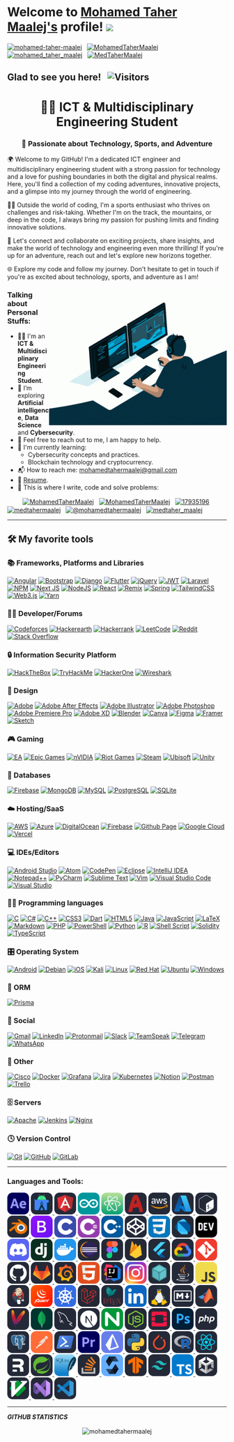 <!---
MohamedTaherMaalej1/MohamedTaherMaalej1 is a ✨ special ✨ repository because its `README.md` (this file) appears on your GitHub profile.
You can click the Preview link to take a look at your changes.
--->
# Welcome to [Mohamed Taher Maalej's](https://mohamedtahermaalej.me/) profile! <a href="https://www.mohamedtahermaalej.me/"><img src="https://media.giphy.com/media/hvRJCLFzcasrR4ia7z/giphy.gif" width="25px"></a>

<a href="https://www.linkedin.com/in/mohamed-taher-maalej/" target="_blank"><img align="center" src="https://raw.githubusercontent.com/rahuldkjain/github-profile-readme-generator/master/src/images/icons/Social/linked-in-alt.svg" alt="mohamed-taher-maalej" height="30" width="40" /></a>
&nbsp;
<a href="https://twitter.com/medtaher_maalej" target="_blank"><img align="center" src="https://user-images.githubusercontent.com/8138585/255580473-e9e13421-89cf-445b-b2e2-e50e0864789f.svg" alt="MohamedTaherMaalej" height="30" width="40" /></a>
&nbsp;
<a href="https://www.instagram.com/mohamed_taher_maalej/" target="_blank"><img align="center" src="https://raw.githubusercontent.com/rahuldkjain/github-profile-readme-generator/master/src/images/icons/Social/instagram.svg" alt="mohamed_taher_maalej" height="30" width="40" /></a>
&nbsp;
<a href="https://www.facebook.com/MedTaherMaalej/" target="_blank"><img align="center" src="https://raw.githubusercontent.com/rahuldkjain/github-profile-readme-generator/master/src/images/icons/Social/facebook.svg" alt="MedTaherMaalej" height="30" width="40" /></a>
&nbsp;


## Glad to see you here! &nbsp; ![Visitors](https://api.visitorbadge.io/api/visitors?path=https%3A%2F%2Fgithub.com%2FMohamedTaherMaalej&countColor=%23263759&style=plastic&labelStyle=upper)


<h1 align="center">👨‍💻 ICT & Multidisciplinary Engineering Student</h1>

<h3 align="center">🚀 Passionate about Technology, Sports, and Adventure</h3>

<!---
<p align="left"> <img src="https://komarev.com/ghpvc/?username=mohamedtahermaalej&label=Profile%20views&color=0e75b6&style=flat" alt="mohamedtahermaalej" /> </p>
--->
<!---
<p align="left"> <a href="https://github.com/ryo-ma/github-profile-trophy"><img src="https://github-profile-trophy.vercel.app/?username=mohamedtahermaalej" alt="mohamedtahermaalej" /></a> </p>
--->
<!---
<p align="left"> <a href="https://twitter.com/medtaher_maalej" target="blank"><img src="https://img.shields.io/twitter/follow/medtaher_maalej?logo=twitter&style=for-the-badge" alt="medtaher_maalej" /></a> </p>
--->
<!---
👨‍💻 ICT & Multidisciplinary Engineering Student
--->
<!---
🚀 Passionate about Technology, Sports, and Adventure
--->

🌍 Welcome to my GitHub! I'm a dedicated ICT engineer and multidisciplinary engineering student with a strong passion for technology and a love for pushing boundaries in both the digital and physical realms. Here, you'll find a collection of my coding adventures, innovative projects, and a glimpse into my journey through the world of engineering.

🏃‍♂️ Outside the world of coding, I'm a sports enthusiast who thrives on challenges and risk-taking. Whether I'm on the track, the mountains, or deep in the code, I always bring my passion for pushing limits and finding innovative solutions.

🤝 Let's connect and collaborate on exciting projects, share insights, and make the world of technology and engineering even more thrilling! If you're up for an adventure, reach out and let's explore new horizons together.

🌐 Explore my code and follow my journey. Don't hesitate to get in touch if you're as excited about technology, sports, and adventure as I am!


<img align="right" alt="GIF" src="https://github.com/MohamedTaherMaalej/MohamedTaherMaalej/blob/main/coding.gif" width="408" height="318" />


### Talking about Personal Stuffs:

- 👨‍💻 I'm an **ICT & Multidisciplinary Engineering Student**.
- 🔭 I’m exploring  **Artificial intelligence**, **Data Science** and **Cybersecurity**.
- 💬 Feel free to reach out to me, I am happy to help.
- 🌱 I'm currently learning:
  - Cybersecurity concepts and practices.
  - Blockchain technology and cryptocurrency.
- 📬 How to reach me: [mohamedtahermaalej@gmail.com](mailto:mohamedtahermaalej@gmail.com)
- 📝 [Resume](https://drive.google.com/file/d/1iqeB4vIg8knjMk-8lYP9JRvI7Juh0FBm/view?usp=sharing).
- 💪 This is where I write, code and solve problems:

&nbsp;&nbsp;&nbsp;&nbsp;&nbsp;&nbsp;&nbsp;&nbsp;
<a href="https://github.com/MohamedTaherMaalej" target="_blank"><img align="center" src="https://raw.githubusercontent.com/rahuldkjain/github-profile-readme-generator/master/src/images/icons/Social/github.svg" alt="MohamedTaherMaalej" height="30" width="40" /></a>
&nbsp;
<a href="https://leetcode.com/MohamedTaherMaalej/" target="_blank"><img align="center" src="https://raw.githubusercontent.com/rahuldkjain/github-profile-readme-generator/master/src/images/icons/Social/leet-code.svg" alt="MohamedTaherMaalej" height="30" width="40" /></a>
&nbsp;
<a href="https://stackoverflow.com/users/17935196/mohamed-taher-maalej" target="_blank"><img align="center" src="https://raw.githubusercontent.com/rahuldkjain/github-profile-readme-generator/master/src/images/icons/Social/stack-overflow.svg" alt="17935196" height="30" width="40" /></a>
&nbsp;
<a href="https://www.hackerrank.com/medtahermaalej" target="_blank"><img align="center" src="https://raw.githubusercontent.com/rahuldkjain/github-profile-readme-generator/master/src/images/icons/Social/hackerrank.svg" alt="medtahermaalej" height="30" width="40" /></a>
&nbsp;
<a href="https://medium.com/@mohamedtahermaalej" target="_blank"><img align="center" src="https://raw.githubusercontent.com/rahuldkjain/github-profile-readme-generator/master/src/images/icons/Social/medium.svg" alt="@mohamedtahermaalej" height="30" width="40" /></a>
&nbsp;
<a href="https://dev.to/medtaher_maalej" target="_blank"><img align="center" src="https://cdn.jsdelivr.net/npm/simple-icons@3.0.1/icons/dev-dot-to.svg" alt="medtaher_maalej" height="30" width="40" /></a>
&nbsp;

---

## 🛠️ My favorite tools
<!---
### 👨‍💻 Programming languages

<p>
    <a href="#"><img alt="Bash" src="https://img.shields.io/badge/Bash-121011.svg?logo=gnu-bash&logoColor=white"></a>
    <a href="#"><img alt="C" src="https://custom-icon-badges.herokuapp.com/badge/C-03599C.svg?logo=c-in-hexagon&logoColor=white"></a>
    <a href="#"><img alt="C++" src="https://custom-icon-badges.herokuapp.com/badge/C++-9C033A.svg?logo=cpp2&logoColor=white"></a>
    <a href="#"><img alt="CSS" src="https://img.shields.io/badge/CSS-1572B6.svg?logo=css3&logoColor=white"></a>
    <a href="#"><img alt="HTML" src="https://img.shields.io/badge/HTML-E34F26.svg?logo=html5&logoColor=white"></a>
    <a href="#"><img alt="JavaScript" src="https://img.shields.io/badge/JavaScript-F7DF1E.svg?logo=javascript&logoColor=black"></a>
    <a href="#"><img alt="Node.js" src="https://img.shields.io/badge/Node.js-43853D.svg?logo=node.js&logoColor=white"></a>
    <a href="#"><img alt="PHP" src="https://img.shields.io/badge/PHP-777BB4.svg?logo=php&logoColor=white"></a>
    <a href="#"><img alt="Python" src="https://img.shields.io/badge/Python-14354C.svg?logo=python&logoColor=white"></a>
    <a href="#"><img alt="SQL" src="https://custom-icon-badges.herokuapp.com/badge/SQL-025E8C.svg?logo=database&logoColor=white"></a>
    <a href="#"><img alt="TypeScript" src="https://img.shields.io/badge/TypeScript-007ACC.svg?logo=typescript&logoColor=white"></a>
</p>
--->


### 📚 Frameworks, Platforms and Libraries

<p>
  <a href="#"><img alt="Angular" src="https://img.shields.io/badge/angular-%23DD0031.svg?style=for-the-badge&logo=angular&logoColor=white"></a>
  <a href="#"><img alt="Bootstrap" src="https://img.shields.io/badge/bootstrap-%238511FA.svg?style=for-the-badge&logo=bootstrap&logoColor=white"></a>
  <a href="#"><img alt="Django" src="https://img.shields.io/badge/django-%23092E20.svg?style=for-the-badge&logo=django&logoColor=white"></a>
  <a href="#"><img alt="Flutter" src="https://img.shields.io/badge/Flutter-%2302569B.svg?style=for-the-badge&logo=Flutter&logoColor=white"></a>
  <a href="#"><img alt="jQuery" src="https://img.shields.io/badge/jquery-%230769AD.svg?style=for-the-badge&logo=jquery&logoColor=white"></a>
  <a href="#"><img alt="JWT" src="https://img.shields.io/badge/JWT-black?style=for-the-badge&logo=JSON%20web%20tokens"></a>
  <a href="#"><img alt="Laravel" src="https://img.shields.io/badge/laravel-%23FF2D20.svg?style=for-the-badge&logo=laravel&logoColor=white"></a>
  <a href="#"><img alt="NPM" src="https://img.shields.io/badge/NPM-%23CB3837.svg?style=for-the-badge&logo=npm&logoColor=white"></a>
  <a href="#"><img alt="Next JS" src="https://img.shields.io/badge/next.js-000000?style=for-the-badge&logo=nextdotjs&logoColor=white"></a>
  <a href="#"><img alt="NodeJS" src="https://img.shields.io/badge/node.js-6DA55F?style=for-the-badge&logo=node.js&logoColor=white"></a>
  <a href="#"><img alt="React" src="https://img.shields.io/badge/react-%2320232a.svg?style=for-the-badge&logo=react&logoColor=%2361DAFB"></a>
  <a href="#"><img alt="Remix" src="https://img.shields.io/badge/remix-%23000.svg?style=for-the-badge&logo=remix&logoColor=white"></a>
  <a href="#"><img alt="Spring" src="https://img.shields.io/badge/spring-%236DB33F.svg?style=for-the-badge&logo=spring&logoColor=white"></a>
  <a href="#"><img alt="TailwindCSS" src="https://img.shields.io/badge/tailwindcss-%2338B2AC.svg?style=for-the-badge&logo=tailwind-css&logoColor=white"></a>
  <a href="#"><img alt="Web3.js" src="https://img.shields.io/badge/web3.js-F16822?style=for-the-badge&logo=web3.js&logoColor=white"></a>
  <a href="#"><img alt="Yarn" src="https://img.shields.io/badge/yarn-%232C8EBB.svg?style=for-the-badge&logo=yarn&logoColor=white"></a>
</p>

### 🧑‍💻 Developer/Forums

<p>
  <a href="#"><img alt="Codeforces" src="https://img.shields.io/badge/Codeforces-445f9d?style=for-the-badge&logo=Codeforces&logoColor=white"></a>
  <a href="#"><img alt="Hackerearth" src="https://img.shields.io/badge/HackerEarth-%232C3454.svg?&style=for-the-badge&logo=HackerEarth&logoColor=Blue"></a>
  <a href="#"><img alt="Hackerrank" src="https://img.shields.io/badge/-Hackerrank-2EC866?style=for-the-badge&logo=HackerRank&logoColor=white"></a>
  <a href="#"><img alt="LeetCode" src="https://img.shields.io/badge/LeetCode-000000?style=for-the-badge&logo=LeetCode&logoColor=#d16c06"></a>
  <a href="#"><img alt="Reddit" src="https://img.shields.io/badge/Reddit-%23FF4500.svg?style=for-the-badge&logo=Reddit&logoColor=white"></a>
  <a href="#"><img alt="Stack Overflow" src="https://img.shields.io/badge/-Stackoverflow-FE7A16?style=for-the-badge&logo=stack-overflow&logoColor=white"></a>
</p>

### 🔒 Information Security Platform

<p>
  <a href="#"><img alt="HackTheBox" src="https://img.shields.io/badge/-HackTheBox-%239FEF00?style=for-the-badge&logo=hackthebox&logoColor=white"></a>
  <a href="#"><img alt="TryHackMe" src="https://img.shields.io/badge/-TryHackMe-%23212C42?style=for-the-badge&logo=tryhackme&logoColor=white"></a>
  <a href="#"><img alt="HackerOne" src="https://img.shields.io/badge/-HackerOne-%23494649?style=for-the-badge&logo=hackerone&logoColor=white"></a>
  <a href="#"><img alt="Wireshark" src="https://img.shields.io/badge/-Wireshark-%231679A7?style=for-the-badge&logo=wireshark&logoColor=white"></a>
</p>


### 🎨 Design

<p>
  <a href="#"><img alt="Adobe" src="https://img.shields.io/badge/adobe-%23FF0000.svg?style=for-the-badge&logo=adobe&logoColor=white"></a>
  <a href="#"><img alt="Adobe After Effects" src="https://img.shields.io/badge/Adobe%20After%20Effects-9999FF.svg?style=for-the-badge&logo=Adobe%20After%20Effects&logoColor=white"></a>
  <a href="#"><img alt="Adobe Illustrator" src="https://img.shields.io/badge/adobe%20illustrator-%23FF9A00.svg?style=for-the-badge&logo=adobe%20illustrator&logoColor=white"></a>
  <a href="#"><img alt="Adobe Photoshop" src="https://img.shields.io/badge/adobe%20photoshop-%2331A8FF.svg?style=for-the-badge&logo=adobe%20photoshop&logoColor=white"></a>  
  <a href="#"><img alt="Adobe Premiere Pro" src="https://img.shields.io/badge/Adobe%20Premiere%20Pro-9999FF.svg?style=for-the-badge&logo=Adobe%20Premiere%20Pro&logoColor=white"></a>
  <a href="#"><img alt="Adobe XD" src="https://img.shields.io/badge/Adobe%20XD-470137?style=for-the-badge&logo=Adobe%20XD&logoColor=#FF61F6"></a>
  <a href="#"><img alt="Blender" src="https://img.shields.io/badge/blender-%23F5792A.svg?style=for-the-badge&logo=blender&logoColor=white"></a>
  <a href="#"><img alt="Canva" src="https://img.shields.io/badge/Canva-%2300C4CC.svg?style=for-the-badge&logo=Canva&logoColor=white"></a>
  <a href="#"><img alt="Figma" src="https://img.shields.io/badge/figma-%23F24E1E.svg?style=for-the-badge&logo=figma&logoColor=white"></a>
  <a href="#"><img alt="Framer" src="https://img.shields.io/badge/Framer-black?style=for-the-badge&logo=framer&logoColor=blue"></a>
  <a href="#"><img alt="Sketch" src="https://img.shields.io/badge/Sketch-FFB387?style=for-the-badge&logo=sketch&logoColor=black"></a>
</p>

### 🎮 Gaming

<p>
  <a href="#"><img alt="EA" src="https://img.shields.io/badge/ea-%23000000.svg?style=for-the-badge&logo=ea&logoColor=white"></a>
  <a href="#"><img alt="Epic Games" src="https://img.shields.io/badge/epicgames-%23313131.svg?style=for-the-badge&logo=epicgames&logoColor=white"></a>
  <a href="#"><img alt="nVIDIA" src="https://img.shields.io/badge/nVIDIA-%2376B900.svg?style=for-the-badge&logo=nVIDIA&logoColor=white"></a>
  <a href="#"><img alt="Riot Games" src="https://img.shields.io/badge/riotgames-D32936.svg?style=for-the-badge&logo=riotgames&logoColor=white"></a>
  <a href="#"><img alt="Steam" src="https://img.shields.io/badge/steam-%23000000.svg?style=for-the-badge&logo=steam&logoColor=white"></a>
  <a href="#"><img alt="Ubisoft" src="https://img.shields.io/badge/Ubisoft-%23F5F5F5.svg?style=for-the-badge&logo=Ubisoft&logoColor=black"></a>
  <a href="#"><img alt="Unity" src="https://img.shields.io/badge/unity-%23000000.svg?style=for-the-badge&logo=unity&logoColor=white"></a>
</p>

### 💾 Databases

<p>
  <a href="#"><img alt="Firebase" src="https://img.shields.io/badge/Firebase-039BE5?style=for-the-badge&logo=Firebase&logoColor=whit"></a>
  <a href="#"><img alt="MongoDB" src="https://img.shields.io/badge/MongoDB-%234ea94b.svg?style=for-the-badge&logo=mongodb&logoColor=white"></a>
  <a href="#"><img alt="MySQL" src="https://img.shields.io/badge/mysql-%2300f.svg?style=for-the-badge&logo=mysql&logoColor=white"></a>
  <a href="#"><img alt="PostgreSQL" src="https://img.shields.io/badge/postgres-%23316192.svg?style=for-the-badge&logo=postgresql&logoColor=white"></a>
  <a href="#"><img alt="SQLite" src="https://img.shields.io/badge/sqlite-%2307405e.svg?style=for-the-badge&logo=sqlite&logoColor=white"></a>
</p>

### ☁️ Hosting/SaaS
<p>
  <a href="#"><img alt="AWS" src="https://img.shields.io/badge/AWS-%23FF9900.svg?style=for-the-badge&logo=amazon-aws&logoColor=white"></a>
  <a href="#"><img alt="Azure" src="https://img.shields.io/badge/azure-%230072C6.svg?style=for-the-badge&logo=microsoftazure&logoColor=white"></a>
  <a href="#"><img alt="DigitalOcean" src="https://img.shields.io/badge/DigitalOcean-%230167ff.svg?style=for-the-badge&logo=digitalOcean&logoColor=white"></a>
  <a href="#"><img alt="Firebase" src="https://img.shields.io/badge/firebase-%23039BE5.svg?style=for-the-badge&logo=firebase"></a>
  <a href="#"><img alt="Github Page" src="https://img.shields.io/badge/github%20pages-121013?style=for-the-badge&logo=github&logoColor=white"></a>
  <a href="#"><img alt="Google Cloud" src="https://img.shields.io/badge/GoogleCloud-%234285F4.svg?style=for-the-badge&logo=google-cloud&logoColor=white"></a>
  <a href="#"><img alt="Vercel" src="https://img.shields.io/badge/vercel-%23000000.svg?style=for-the-badge&logo=vercel&logoColor=white"></a>
</p>


### 💻 IDEs/Editors

<p>
  <a href="#"><img alt="Android Studio" src="https://img.shields.io/badge/Android%20Studio-3DDC84.svg?style=for-the-badge&logo=android-studio&logoColor=white"></a>
  <a href="#"><img alt="Atom" src="https://img.shields.io/badge/Atom-%2366595C.svg?style=for-the-badge&logo=atom&logoColor=white"></a>
  <a href="#"><img alt="CodePen" src="https://img.shields.io/badge/CodePen-white?style=for-the-badge&logo=codepen&logoColor=black"></a>
  <a href="#"><img alt="Eclipse" src="https://img.shields.io/badge/Eclipse-FE7A16.svg?style=for-the-badge&logo=Eclipse&logoColor=white"></a>
  <a href="#"><img alt="IntelliJ IDEA" src="https://img.shields.io/badge/IntelliJIDEA-000000.svg?style=for-the-badge&logo=intellij-idea&logoColor=white"></a>
  <a href="#"><img alt="Notepad++" src="https://img.shields.io/badge/Notepad++-90E59A.svg?style=for-the-badge&logo=notepad%2b%2b&logoColor=black"></a>
  <a href="#"><img alt="PyCharm" src="https://img.shields.io/badge/pycharm-143?style=for-the-badge&logo=pycharm&logoColor=black&color=black&labelColor=green"></a>
  <a href="#"><img alt="Sublime Text" src="https://img.shields.io/badge/sublime_text-%23575757.svg?style=for-the-badge&logo=sublime-text&logoColor=important"></a>
  <a href="#"><img alt="Vim" src="https://img.shields.io/badge/VIM-%2311AB00.svg?style=for-the-badge&logo=vim&logoColor=white"></a>
  <a href="#"><img alt="Visual Studio Code" src="https://img.shields.io/badge/Visual%20Studio%20Code-0078d7.svg?style=for-the-badge&logo=visual-studio-code&logoColor=white"></a>
  <a href="#"><img alt="Visual Studio" src="https://img.shields.io/badge/Visual%20Studio-5C2D91.svg?style=for-the-badge&logo=visual-studio&logoColor=white"></a>
</p>

### 👨‍💻 Programming languages

<p>
  <a href="#"><img alt="C" src="https://custom-icon-badges.herokuapp.com/badge/C-03599C.svg?style=for-the-badge&logo=c-in-hexagon&logoColor=white"></a>
  <!---
  <a href="#"><img alt="C" src="https://img.shields.io/badge/c-%2300599C.svg?style=for-the-badge&logo=c&logoColor=white"></a>
  --->
  <a href="#"><img alt="C#" src="https://img.shields.io/badge/c%23-%23239120.svg?style=for-the-badge&logo=c-sharp&logoColor=white"></a>
  <a href="#"><img alt="C++" src="https://custom-icon-badges.herokuapp.com/badge/C++-9C033A.svg?style=for-the-badge&logo=cpp2&logoColor=white"></a>
  <!---
  <a href="#"><img alt="C++" src="https://img.shields.io/badge/c++-%2300599C.svg?style=for-the-badge&logo=c%2B%2B&logoColor=white"></a>
  --->
  <a href="#"><img alt="CSS3" src="https://img.shields.io/badge/css3-%231572B6.svg?style=for-the-badge&logo=css3&logoColor=white"></a>
  <a href="#"><img alt="Dart" src="https://img.shields.io/badge/dart-%230175C2.svg?style=for-the-badge&logo=dart&logoColor=white"></a>
  <a href="#"><img alt="HTML5" src="https://img.shields.io/badge/html5-%23E34F26.svg?style=for-the-badge&logo=html5&logoColor=white"></a>
  <a href="#"><img alt="Java" src="https://img.shields.io/badge/java-%23ED8B00.svg?style=for-the-badge&logo=openjdk&logoColor=white"></a>
  <a href="#"><img alt="JavaScript" src="https://img.shields.io/badge/javascript-%23323330.svg?style=for-the-badge&logo=javascript&logoColor=%23F7DF1E"></a>
  <a href="#"><img alt="LaTeX" src="https://img.shields.io/badge/latex-%23008080.svg?style=for-the-badge&logo=latex&logoColor=white"></a>
  <a href="#"><img alt="Markdown" src="https://img.shields.io/badge/markdown-%23000000.svg?style=for-the-badge&logo=markdown&logoColor=white"></a>
  <a href="#"><img alt="PHP" src="https://img.shields.io/badge/php-%23777BB4.svg?style=for-the-badge&logo=php&logoColor=white"></a>
  <a href="#"><img alt="PowerShell" src="https://img.shields.io/badge/PowerShell-%235391FE.svg?style=for-the-badge&logo=powershell&logoColor=white"></a>
  <a href="#"><img alt="Python" src="https://img.shields.io/badge/python-3670A0?style=for-the-badge&logo=python&logoColor=ffdd54"></a>
  <a href="#"><img alt="R" src="https://img.shields.io/badge/r-%23276DC3.svg?style=for-the-badge&logo=r&logoColor=white"></a>
  <a href="#"><img alt="Shell Script" src="https://img.shields.io/badge/shell_script-%23121011.svg?style=for-the-badge&logo=gnu-bash&logoColor=white"></a>
  <a href="#"><img alt="Solidity" src="https://img.shields.io/badge/Solidity-%23363636.svg?style=for-the-badge&logo=solidity&logoColor=white"></a>
  <a href="#"><img alt="TypeScript" src="https://img.shields.io/badge/typescript-%23007ACC.svg?style=for-the-badge&logo=typescript&logoColor=white"></a>
</p>

### 🎛️ Operating System

<p>
  <a href="#"><img alt="Android" src="https://img.shields.io/badge/Android-3DDC84?style=for-the-badge&logo=android&logoColor=white"></a>
  <a href="#"><img alt="Debian" src="https://img.shields.io/badge/Debian-D70A53?style=for-the-badge&logo=debian&logoColor=white"></a>
  <a href="#"><img alt="iOS" src="https://img.shields.io/badge/iOS-000000?style=for-the-badge&logo=ios&logoColor=white"></a>
  <a href="#"><img alt="Kali" src="https://img.shields.io/badge/Kali-268BEE?style=for-the-badge&logo=kalilinux&logoColor=white"></a>
  <a href="#"><img alt="Linux" src="https://img.shields.io/badge/Linux-FCC624?style=for-the-badge&logo=linux&logoColor=black"></a>
  <a href="#"><img alt="Red Hat" src="https://img.shields.io/badge/Red%20Hat-EE0000?style=for-the-badge&logo=redhat&logoColor=white"></a>
  <a href="#"><img alt="Ubuntu" src="https://img.shields.io/badge/Ubuntu-E95420?style=for-the-badge&logo=ubuntu&logoColor=white"></a>
  <a href="#"><img alt="Windows" src="https://img.shields.io/badge/Windows-0078D6?style=for-the-badge&logo=windows&logoColor=white"></a>
  <!---
  <a href="#"><img alt="Android" src="https://img.shields.io/badge/Android-3DDC84?logo=android&logoColor=white"></a>
  <a href="#"><img alt="Debian" src="https://img.shields.io/badge/Debian-D70A53?logo=debian&logoColor=white"></a>
  <a href="#"><img alt="iOS" src="https://img.shields.io/badge/iOS-000000?logo=ios&logoColor=white"></a>
  <a href="#"><img alt="Kali" src="https://img.shields.io/badge/Kali-268BEE?logo=kalilinux&logoColor=white"></a>
  <a href="#"><img alt="Linux" src="https://img.shields.io/badge/Linux-FCC624?logo=linux&logoColor=black"></a>
  <a href="#"><img alt="Red Hat" src="https://img.shields.io/badge/Red%20Hat-EE0000?logo=redhat&logoColor=white"></a>
  <a href="#"><img alt="Ubuntu" src="https://img.shields.io/badge/Ubuntu-E95420?logo=ubuntu&logoColor=white"></a>
  <a href="#"><img alt="Windows" src="https://img.shields.io/badge/Windows-0078D6?logo=windows&logoColor=white"></a>
  --->
</p>


### 🎋 ORM

<p>
  <a href="#"><img alt="Prisma" src="https://img.shields.io/badge/Prisma-3982CE?style=for-the-badge&logo=Prisma&logoColor=white"></a>
</p>

### 💬 Social

<p>
  <a href="#"><img alt="Gmail" src="https://img.shields.io/badge/Gmail-D14836?style=for-the-badge&logo=gmail&logoColor=white"></a>
  <a href="#"><img alt="LinkedIn" src="https://img.shields.io/badge/linkedin-%230077B5.svg?style=for-the-badge&logo=linkedin&logoColor=white"></a>
  <a href="#"><img alt="Protonmail" src="https://img.shields.io/badge/ProtonMail-8B89CC?style=for-the-badge&logo=protonmail&logoColor=white"></a>
  <a href="#"><img alt="Slack" src="https://img.shields.io/badge/Slack-4A154B?style=for-the-badge&logo=slack&logoColor=white"></a>
  <a href="#"><img alt="TeamSpeak" src="https://img.shields.io/badge/TeamSpeak-2580C3?style=for-the-badge&logo=teamspeak&logoColor=white"></a>
  <a href="#"><img alt="Telegram" src="https://img.shields.io/badge/Telegram-2CA5E0?style=for-the-badge&logo=telegram&logoColor=white"></a>
  <a href="#"><img alt="WhatsApp" src="https://img.shields.io/badge/WhatsApp-25D366?style=for-the-badge&logo=whatsapp&logoColor=white"></a>
</p>

### 🥅 Other

<p>
  <a href="#"><img alt="Cisco" src="https://img.shields.io/badge/cisco-%23049fd9.svg?style=for-the-badge&logo=cisco&logoColor=black"></a>
  <a href="#"><img alt="Docker" src="https://img.shields.io/badge/docker-%230db7ed.svg?style=for-the-badge&logo=docker&logoColor=white"></a>
  <!---<a href="#"><img alt="ESLint" src="https://img.shields.io/badge/ESLint-4B3263?style=for-the-badge&logo=eslint&logoColor=white"></a>
  <a href="#"><img alt="Gradle" src="https://img.shields.io/badge/Gradle-02303A.svg?style=for-the-badge&logo=Gradle&logoColor=white"></a>--->
  <a href="#"><img alt="Grafana" src="https://img.shields.io/badge/grafana-%23F46800.svg?style=for-the-badge&logo=grafana&logoColor=white"></a>
  <a href="#"><img alt="Jira" src="https://img.shields.io/badge/jira-%230A0FFF.svg?style=for-the-badge&logo=jira&logoColor=white"></a>
  <a href="#"><img alt="Kubernetes" src="https://img.shields.io/badge/kubernetes-%23326ce5.svg?style=for-the-badge&logo=kubernetes&logoColor=white"></a>
  <a href="#"><img alt="Notion" src="https://img.shields.io/badge/Notion-%23000000.svg?style=for-the-badge&logo=notion&logoColor=white"></a>
  <a href="#"><img alt="Postman" src="https://img.shields.io/badge/Postman-FF6C37?style=for-the-badge&logo=postman&logoColor=white"></a>
  <a href="#"><img alt="Trello" src="https://img.shields.io/badge/Trello-%23026AA7.svg?style=for-the-badge&logo=Trello&logoColor=white"></a>
</p>

### 🗄️ Servers
<p>
  <a href="#"><img alt="Apache" src="https://img.shields.io/badge/apache-%23D42029.svg?style=for-the-badge&logo=apache&logoColor=white"></a>
  <a href="#"><img alt="Jenkins" src="https://img.shields.io/badge/jenkins-%232C5263.svg?style=for-the-badge&logo=jenkins&logoColor=white"></a>
  <a href="#"><img alt="Nginx" src="https://img.shields.io/badge/nginx-%23009639.svg?style=for-the-badge&logo=nginx&logoColor=white"></a>
</p>

### 🕓 Version Control

<p>
  <a href="#"><img alt="Git" src="https://img.shields.io/badge/git-%23F05033.svg?style=for-the-badge&logo=git&logoColor=white"></a>
  <a href="#"><img alt="GitHub" src="https://img.shields.io/badge/github-%23121011.svg?style=for-the-badge&logo=github&logoColor=white"></a>
  <a href="#"><img alt="GitLab" src="https://img.shields.io/badge/gitlab-%23181717.svg?style=for-the-badge&logo=gitlab&logoColor=white"></a>
</p>

<!---
### 💻 Software and tools
<p>
    <a href="#"><img alt="Audacity" src="https://img.shields.io/badge/-Audacity-0000CC?logo=audacity&logoColor=white"></a>
    <a href="#"><img alt="Brave" src="https://img.shields.io/badge/-Brave-FB542B?logo=brave&logoColor=white"></a>
    <a href="#"><img alt="Codepen" src="https://img.shields.io/badge/Codepen-000000.svg?logo=codepen&logoColor=white"></a>
    <a href="#"><img alt="Git" src="https://img.shields.io/badge/Git-F05033.svg?logo=git&logoColor=white"></a>
    <a href="#"><img alt="Jupyter" src="https://img.shields.io/badge/Jupyter-F37626.svg?logo=Jupyter&logoColor=white"></a>
    <a href="#"><img alt="OBS Studio" src="https://img.shields.io/badge/-OBS%20Studio-302E31?logo=obs-studio&logoColor=white"></a>
    <a href="#"><img alt="Postman" src="https://img.shields.io/badge/Postman-FF6C37?logo=postman&logoColor=white"></a>
    <a href="#"><img alt="Stack Overflow" src="https://img.shields.io/badge/-Stack%20Overflow-FE7A16?logo=stack-overflow&logoColor=white"></a>
    <a href="#"><img alt="Visual Studio Code" src="https://img.shields.io/badge/Visual%20Studio%20Code-0078d7.svg?logo=visual-studio-code&logoColor=white"></a>
</p>
--->
<!---
---
<h3 align="left">Languages and Tools:</h3>
<p align="left"> 
  <a href="https://developer.android.com" target="_blank" rel="noreferrer"> <img src="https://raw.githubusercontent.com/devicons/devicon/master/icons/android/android-original-wordmark.svg" alt="android" width="50" height="50"/> </a> 
  <a href="https://angular.io" target="_blank" rel="noreferrer"> <img src="https://angular.io/assets/images/logos/angular/angular.svg" alt="angular" width="50" height="50"/> </a> 
  <a href="https://www.arduino.cc/" target="_blank" rel="noreferrer"> <img src="https://cdn.worldvectorlogo.com/logos/arduino-1.svg" alt="arduino" width="50" height="50"/> </a> 
  <a href="https://aws.amazon.com" target="_blank" rel="noreferrer"> <img src="https://raw.githubusercontent.com/devicons/devicon/master/icons/amazonwebservices/amazonwebservices-original-wordmark.svg" alt="aws" width="50" height="50"/> </a> 
  <a href="https://azure.microsoft.com/en-in/" target="_blank" rel="noreferrer"> <img src="https://www.vectorlogo.zone/logos/microsoft_azure/microsoft_azure-icon.svg" alt="azure" width="50" height="50"/> </a>
  <a href="https://www.gnu.org/software/bash/" target="_blank" rel="noreferrer"> <img src="https://www.vectorlogo.zone/logos/gnu_bash/gnu_bash-icon.svg" alt="bash" width="50" height="50"/> </a>
  <a href="https://www.blender.org/" target="_blank" rel="noreferrer"> <img src="https://download.blender.org/branding/community/blender_community_badge_white.svg" alt="blender" width="50" height="50"/> </a>
  <a href="https://getbootstrap.com" target="_blank" rel="noreferrer"> <img src="https://raw.githubusercontent.com/devicons/devicon/master/icons/bootstrap/bootstrap-plain-wordmark.svg" alt="bootstrap" width="50" height="50"/> </a>
  <a href="https://www.cprogramming.com/" target="_blank" rel="noreferrer"> <img src="https://raw.githubusercontent.com/devicons/devicon/master/icons/c/c-original.svg" alt="c" width="50" height="50"/> </a>
  <a href="https://www.w3schools.com/cpp/" target="_blank" rel="noreferrer"> <img src="https://raw.githubusercontent.com/devicons/devicon/master/icons/cplusplus/cplusplus-original.svg" alt="cplusplus" width="50" height="50"/> </a>
  <a href="https://www.w3schools.com/cs/" target="_blank" rel="noreferrer"> <img src="https://raw.githubusercontent.com/devicons/devicon/master/icons/csharp/csharp-original.svg" alt="csharp" width="50" height="50"/> </a>
  <a href="https://www.w3schools.com/css/" target="_blank" rel="noreferrer"> <img src="https://raw.githubusercontent.com/devicons/devicon/master/icons/css3/css3-original-wordmark.svg" alt="css3" width="50" height="50"/> </a>
  <a href="https://dart.dev" target="_blank" rel="noreferrer"> <img src="https://www.vectorlogo.zone/logos/dartlang/dartlang-icon.svg" alt="dart" width="50" height="50"/> </a>
  <a href="https://www.djangoproject.com/" target="_blank" rel="noreferrer"> <img src="https://cdn.worldvectorlogo.com/logos/django.svg" alt="django" width="50" height="50"/> </a>
  <a href="https://www.docker.com/" target="_blank" rel="noreferrer"> <img src="https://raw.githubusercontent.com/devicons/devicon/master/icons/docker/docker-original-wordmark.svg" alt="docker" width="50" height="50"/> </a>
  <a href="https://www.figma.com/" target="_blank" rel="noreferrer"> <img src="https://www.vectorlogo.zone/logos/figma/figma-icon.svg" alt="figma" width="50" height="50"/> </a>
  <a href="https://firebase.google.com/" target="_blank" rel="noreferrer"> <img src="https://www.vectorlogo.zone/logos/firebase/firebase-icon.svg" alt="firebase" width="50" height="50"/> </a>
  <a href="https://flutter.dev" target="_blank" rel="noreferrer"> <img src="https://www.vectorlogo.zone/logos/flutterio/flutterio-icon.svg" alt="flutter" width="50" height="50"/> </a>
  <a href="https://www.framer.com/" target="_blank" rel="noreferrer"> <img src="https://www.vectorlogo.zone/logos/framer/framer-icon.svg" alt="framer" width="50" height="50"/> </a>
  <a href="https://cloud.google.com" target="_blank" rel="noreferrer"> <img src="https://www.vectorlogo.zone/logos/google_cloud/google_cloud-icon.svg" alt="gcp" width="50" height="50"/> </a>
  <a href="https://git-scm.com/" target="_blank" rel="noreferrer"> <img src="https://www.vectorlogo.zone/logos/git-scm/git-scm-icon.svg" alt="git" width="50" height="50"/> </a>
  <a href="https://grafana.com" target="_blank" rel="noreferrer"> <img src="https://www.vectorlogo.zone/logos/grafana/grafana-icon.svg" alt="grafana" width="50" height="50"/> </a>
  <a href="https://www.w3.org/html/" target="_blank" rel="noreferrer"> <img src="https://raw.githubusercontent.com/devicons/devicon/master/icons/html5/html5-original-wordmark.svg" alt="html5" width="50" height="50"/> </a>
  <a href="https://www.java.com" target="_blank" rel="noreferrer"> <img src="https://raw.githubusercontent.com/devicons/devicon/master/icons/java/java-original.svg" alt="java" width="50" height="50"/> </a>
  <a href="https://developer.mozilla.org/en-US/docs/Web/JavaScript" target="_blank" rel="noreferrer"> <img src="https://raw.githubusercontent.com/devicons/devicon/master/icons/javascript/javascript-original.svg" alt="javascript" width="50" height="50"/> </a>
  <a href="https://www.jenkins.io" target="_blank" rel="noreferrer"> <img src="https://www.vectorlogo.zone/logos/jenkins/jenkins-icon.svg" alt="jenkins" width="50" height="50"/> </a>
  <a href="https://www.elastic.co/kibana" target="_blank" rel="noreferrer"> <img src="https://www.vectorlogo.zone/logos/elasticco_kibana/elasticco_kibana-icon.svg" alt="kibana" width="50" height="50"/> </a>
  <a href="https://kubernetes.io" target="_blank" rel="noreferrer"> <img src="https://www.vectorlogo.zone/logos/kubernetes/kubernetes-icon.svg" alt="kubernetes" width="50" height="50"/> </a>
  <a href="https://laravel.com/" target="_blank" rel="noreferrer"> <img src="https://raw.githubusercontent.com/devicons/devicon/master/icons/laravel/laravel-plain-wordmark.svg" alt="laravel" width="50" height="50"/> </a>
  <a href="https://www.linux.org/" target="_blank" rel="noreferrer"> <img src="https://raw.githubusercontent.com/devicons/devicon/master/icons/linux/linux-original.svg" alt="linux" width="50" height="50"/> </a>
  <a href="https://www.mathworks.com/" target="_blank" rel="noreferrer"> <img src="https://upload.wikimedia.org/wikipedia/commons/2/21/Matlab_Logo.png" alt="matlab" width="50" height="50"/> </a>
  <a href="https://www.mongodb.com/" target="_blank" rel="noreferrer"> <img src="https://raw.githubusercontent.com/devicons/devicon/master/icons/mongodb/mongodb-original-wordmark.svg" alt="mongodb" width="50" height="50"/> </a>
  <a href="https://www.mysql.com/" target="_blank" rel="noreferrer"> <img src="https://raw.githubusercontent.com/devicons/devicon/master/icons/mysql/mysql-original-wordmark.svg" alt="mysql" width="50" height="50"/> </a>
  <a href="https://nextjs.org/" target="_blank" rel="noreferrer"> <img src="https://cdn.worldvectorlogo.com/logos/nextjs-2.svg" alt="nextjs" width="50" height="50"/> </a>
  <a href="https://www.nginx.com" target="_blank" rel="noreferrer"> <img src="https://raw.githubusercontent.com/devicons/devicon/master/icons/nginx/nginx-original.svg" alt="nginx" width="50" height="50"/> </a>
  <a href="https://nodejs.org" target="_blank" rel="noreferrer"> <img src="https://raw.githubusercontent.com/devicons/devicon/master/icons/nodejs/nodejs-original-wordmark.svg" alt="nodejs" width="50" height="50"/> </a>
  <a href="https://opencv.org/" target="_blank" rel="noreferrer"> <img src="https://www.vectorlogo.zone/logos/opencv/opencv-icon.svg" alt="opencv" width="50" height="50"/> </a>
  <a href="https://www.oracle.com/" target="_blank" rel="noreferrer"> <img src="https://raw.githubusercontent.com/devicons/devicon/master/icons/oracle/oracle-original.svg" alt="oracle" width="50" height="50"/> </a>
  <a href="https://pandas.pydata.org/" target="_blank" rel="noreferrer"> <img src="https://raw.githubusercontent.com/devicons/devicon/2ae2a900d2f041da66e950e4d48052658d850630/icons/pandas/pandas-original.svg" alt="pandas" width="50" height="50"/> </a>
  <a href="https://www.photoshop.com/en" target="_blank" rel="noreferrer"> <img src="https://raw.githubusercontent.com/devicons/devicon/master/icons/photoshop/photoshop-line.svg" alt="photoshop" width="50" height="50"/> </a>
  <a href="https://www.php.net" target="_blank" rel="noreferrer"> <img src="https://raw.githubusercontent.com/devicons/devicon/master/icons/php/php-original.svg" alt="php" width="50" height="50"/> </a>
  <a href="https://www.postgresql.org" target="_blank" rel="noreferrer"> <img src="https://raw.githubusercontent.com/devicons/devicon/master/icons/postgresql/postgresql-original-wordmark.svg" alt="postgresql" width="50" height="50"/> </a>
  <a href="https://postman.com" target="_blank" rel="noreferrer"> <img src="https://www.vectorlogo.zone/logos/getpostman/getpostman-icon.svg" alt="postman" width="50" height="50"/> </a>
  <a href="https://www.python.org" target="_blank" rel="noreferrer"> <img src="https://raw.githubusercontent.com/devicons/devicon/master/icons/python/python-original.svg" alt="python" width="50" height="50"/> </a>
  <a href="https://pytorch.org/" target="_blank" rel="noreferrer"> <img src="https://www.vectorlogo.zone/logos/pytorch/pytorch-icon.svg" alt="pytorch" width="50" height="50"/> </a>
  <a href="https://reactjs.org/" target="_blank" rel="noreferrer"> <img src="https://raw.githubusercontent.com/devicons/devicon/master/icons/react/react-original-wordmark.svg" alt="react" width="50" height="50"/> </a>
  <a href="https://reactnative.dev/" target="_blank" rel="noreferrer"> <img src="https://reactnative.dev/img/header_logo.svg" alt="reactnative" width="50" height="50"/> </a>
  <a href="https://scikit-learn.org/" target="_blank" rel="noreferrer"> <img src="https://upload.wikimedia.org/wikipedia/commons/0/05/Scikit_learn_logo_small.svg" alt="scikit_learn" width="50" height="50"/> </a> <a href="https://www.sketch.com/" target="_blank" rel="noreferrer"> <img src="https://www.vectorlogo.zone/logos/sketchapp/sketchapp-icon.svg" alt="sketch" width="50" height="50"/> </a>
  <a href="https://spring.io/" target="_blank" rel="noreferrer"> <img src="https://www.vectorlogo.zone/logos/springio/springio-icon.svg" alt="spring" width="50" height="50"/> </a>
  <a href="https://www.sqlite.org/" target="_blank" rel="noreferrer"> <img src="https://www.vectorlogo.zone/logos/sqlite/sqlite-icon.svg" alt="sqlite" width="50" height="50"/> </a>
  <a href="https://tailwindcss.com/" target="_blank" rel="noreferrer"> <img src="https://www.vectorlogo.zone/logos/tailwindcss/tailwindcss-icon.svg" alt="tailwind" width="50" height="50"/> </a>
  <a href="https://www.tensorflow.org" target="_blank" rel="noreferrer"> <img src="https://www.vectorlogo.zone/logos/tensorflow/tensorflow-icon.svg" alt="tensorflow" width="50" height="50"/> </a>
  <a href="https://www.typescriptlang.org/" target="_blank" rel="noreferrer"> <img src="https://raw.githubusercontent.com/devicons/devicon/master/icons/typescript/typescript-original.svg" alt="typescript" width="50" height="50"/> </a>
  <a href="https://unity.com/" target="_blank" rel="noreferrer"> <img src="https://www.vectorlogo.zone/logos/unity3d/unity3d-icon.svg" alt="unity" width="50" height="50"/> </a>
  <a href="https://www.adobe.com/products" target="_blank" rel="noreferrer"> <img src="https://cdn.worldvectorlogo.com/logos/adobe-xd-1.svg" alt="xd" width="50" height="50"/> </a> 
  <a href="https://www.adobe.com/products" target="_blank" rel="noreferrer"> <img src="https://cdn.worldvectorlogo.com/logos/adobe-photoshop-2.svg" alt="ps" width="50" height="50"/> </a> 
  <a href="https://www.adobe.com/products" target="_blank" rel="noreferrer"> <img src="https://cdn.worldvectorlogo.com/logos/premiere-pro-cc.svg" alt="ae" width="50" height="50"/> </a>
  <a href="https://www.adobe.com/products" target="_blank" rel="noreferrer"> <img src="https://cdn.worldvectorlogo.com/logos/after-effects-1.svg" alt="ae" width="50" height="50"/> </a>
  <a href="https://code.visualstudio.com" target="_blank" rel="noreferrer"> <img src="https://raw.githubusercontent.com/devicons/devicon/1119b9f84c0290e0f0b38982099a2bd027a48bf1/icons/vscode/vscode-original-wordmark.svg" alt="VS Code" width="50" height="50"/> </a>
</p>
--->
---
<h3 align="left">Languages and Tools:</h3>
<p align="left">
    <a href="#" target="_blank" rel="noreferrer"> <img src="https://github.com/tandpfun/skill-icons/blob/main/icons/AfterEffects.svg" alt="VS Code" width="50" height="50"/> </a>
    <a href="#" target="_blank" rel="noreferrer"> <img src="https://github.com/tandpfun/skill-icons/blob/main/icons/AndroidStudio-Dark.svg" alt="" width="50" height="50"/> </a>
    <a href="#" target="_blank" rel="noreferrer"> <img src="https://github.com/tandpfun/skill-icons/blob/main/icons/Angular-Dark.svg" alt="" width="50" height="50"/> </a>
    <a href="#" target="_blank" rel="noreferrer"> <img src="https://github.com/tandpfun/skill-icons/blob/main/icons/Arduino.svg" alt="" width="50" height="50"/> </a>
    <a href="#" target="_blank" rel="noreferrer"> <img src="https://github.com/tandpfun/skill-icons/blob/main/icons/Atom.svg" alt="" width="50" height="50"/> </a>
    <a href="#" target="_blank" rel="noreferrer"> <img src="https://github.com/tandpfun/skill-icons/blob/main/icons/AutoCAD-Dark.svg" alt="" width="50" height="50"/> </a>
    <a href="#" target="_blank" rel="noreferrer"> <img src="https://github.com/tandpfun/skill-icons/blob/main/icons/AWS-Dark.svg" alt="" width="50" height="50"/> </a>
    <a href="#" target="_blank" rel="noreferrer"> <img src="https://github.com/tandpfun/skill-icons/blob/main/icons/Azure-Dark.svg" alt="" width="50" height="50"/> </a>
    <a href="#" target="_blank" rel="noreferrer"> <img src="https://github.com/tandpfun/skill-icons/blob/main/icons/Bash-Dark.svg" alt="" width="50" height="50"/> </a>
    <a href="#" target="_blank" rel="noreferrer"> <img src="https://github.com/tandpfun/skill-icons/blob/main/icons/Blender-Dark.svg" alt="" width="50" height="50"/> </a>
    <a href="#" target="_blank" rel="noreferrer"> <img src="https://github.com/tandpfun/skill-icons/blob/main/icons/Bootstrap.svg" alt="" width="50" height="50"/> </a>
    <a href="#" target="_blank" rel="noreferrer"> <img src="https://github.com/tandpfun/skill-icons/blob/main/icons/C.svg" alt="" width="50" height="50"/> </a>
    <a href="#" target="_blank" rel="noreferrer"> <img src="https://github.com/tandpfun/skill-icons/blob/main/icons/CS.svg" alt="" width="50" height="50"/> </a>
    <a href="#" target="_blank" rel="noreferrer"> <img src="https://github.com/tandpfun/skill-icons/blob/main/icons/CPP.svg" alt="" width="50" height="50"/> </a>
    <a href="#" target="_blank" rel="noreferrer"> <img src="https://github.com/tandpfun/skill-icons/blob/main/icons/CodePen-Dark.svg" alt="" width="50" height="50"/> </a>
    <a href="#" target="_blank" rel="noreferrer"> <img src="https://github.com/tandpfun/skill-icons/blob/main/icons/CSS.svg" alt="" width="50" height="50"/> </a>
    <a href="#" target="_blank" rel="noreferrer"> <img src="https://github.com/tandpfun/skill-icons/blob/main/icons/Dart-Dark.svg" alt="" width="50" height="50"/> </a>
    <a href="#" target="_blank" rel="noreferrer"> <img src="https://github.com/tandpfun/skill-icons/blob/main/icons/DevTo-Dark.svg" alt="" width="50" height="50"/> </a>
    <a href="#" target="_blank" rel="noreferrer"> <img src="https://github.com/tandpfun/skill-icons/blob/main/icons/Discord.svg" alt="" width="50" height="50"/> </a>
    <a href="#" target="_blank" rel="noreferrer"> <img src="https://github.com/tandpfun/skill-icons/blob/main/icons/Django.svg" alt="" width="50" height="50"/> </a>
    <a href="#" target="_blank" rel="noreferrer"> <img src="https://github.com/tandpfun/skill-icons/blob/main/icons/Docker.svg" alt="" width="50" height="50"/> </a>
    <a href="#" target="_blank" rel="noreferrer"> <img src="https://github.com/tandpfun/skill-icons/blob/main/icons/Eclipse-Dark.svg" alt="" width="50" height="50"/> </a>
    <a href="#" target="_blank" rel="noreferrer"> <img src="https://github.com/tandpfun/skill-icons/blob/main/icons/Figma-Dark.svg" alt="" width="50" height="50"/> </a>
    <a href="#" target="_blank" rel="noreferrer"> <img src="https://github.com/tandpfun/skill-icons/blob/main/icons/Firebase-Dark.svg" alt="" width="50" height="50"/> </a>
    <a href="#" target="_blank" rel="noreferrer"> <img src="https://github.com/tandpfun/skill-icons/blob/main/icons/Flutter-Dark.svg" alt="" width="50" height="50"/> </a>
    <a href="#" target="_blank" rel="noreferrer"> <img src="https://github.com/tandpfun/skill-icons/blob/main/icons/GCP-Dark.svg" alt="" width="50" height="50"/> </a>
    <a href="#" target="_blank" rel="noreferrer"> <img src="https://github.com/tandpfun/skill-icons/blob/main/icons/Git.svg" alt="" width="50" height="50"/> </a>
    <a href="#" target="_blank" rel="noreferrer"> <img src="https://github.com/tandpfun/skill-icons/blob/main/icons/Github-Dark.svg" alt="" width="50" height="50"/> </a>
    <a href="#" target="_blank" rel="noreferrer"> <img src="https://github.com/tandpfun/skill-icons/blob/main/icons/GitLab-Dark.svg" alt="" width="50" height="50"/> </a>
    <a href="#" target="_blank" rel="noreferrer"> <img src="https://github.com/tandpfun/skill-icons/blob/main/icons/Grafana-Dark.svg" alt="" width="50" height="50"/> </a>
    <a href="#" target="_blank" rel="noreferrer"> <img src="https://github.com/tandpfun/skill-icons/blob/main/icons/HTML.svg" alt="" width="50" height="50"/> </a>
    <a href="#" target="_blank" rel="noreferrer"> <img src="https://github.com/tandpfun/skill-icons/blob/main/icons/Idea-Dark.svg" alt="" width="50" height="50"/> </a>
    <a href="#" target="_blank" rel="noreferrer"> <img src="https://github.com/tandpfun/skill-icons/blob/main/icons/Instagram.svg" alt="" width="50" height="50"/> </a>
    <a href="#" target="_blank" rel="noreferrer"> <img src="https://github.com/tandpfun/skill-icons/blob/main/icons/IPFS-Dark.svg" alt="" width="50" height="50"/> </a>
    <a href="#" target="_blank" rel="noreferrer"> <img src="https://github.com/tandpfun/skill-icons/blob/main/icons/Java-Dark.svg" alt="" width="50" height="50"/> </a>
    <a href="#" target="_blank" rel="noreferrer"> <img src="https://github.com/tandpfun/skill-icons/blob/main/icons/JavaScript.svg" alt="" width="50" height="50"/> </a>
    <a href="#" target="_blank" rel="noreferrer"> <img src="https://github.com/tandpfun/skill-icons/blob/main/icons/Jenkins-Dark.svg" alt="" width="50" height="50"/> </a>
    <a href="#" target="_blank" rel="noreferrer"> <img src="https://github.com/tandpfun/skill-icons/blob/main/icons/JQuery.svg" alt="" width="50" height="50"/> </a>
    <a href="#" target="_blank" rel="noreferrer"> <img src="https://github.com/tandpfun/skill-icons/blob/main/icons/Kubernetes.svg" alt="" width="50" height="50"/> </a>
    <a href="#" target="_blank" rel="noreferrer"> <img src="https://github.com/tandpfun/skill-icons/blob/main/icons/Laravel-Dark.svg" alt="" width="50" height="50"/> </a>
    <a href="#" target="_blank" rel="noreferrer"> <img src="https://github.com/tandpfun/skill-icons/blob/main/icons/LaTeX-Dark.svg" alt="" width="50" height="50"/> </a>
    <a href="#" target="_blank" rel="noreferrer"> <img src="https://github.com/tandpfun/skill-icons/blob/main/icons/LinkedIn.svg" alt="" width="50" height="50"/> </a>
    <a href="#" target="_blank" rel="noreferrer"> <img src="https://github.com/tandpfun/skill-icons/blob/main/icons/Linux-Dark.svg" alt="" width="50" height="50"/> </a>
    <a href="#" target="_blank" rel="noreferrer"> <img src="https://github.com/tandpfun/skill-icons/blob/main/icons/Markdown-Dark.svg" alt="" width="50" height="50"/> </a>
    <a href="#" target="_blank" rel="noreferrer"> <img src="https://github.com/tandpfun/skill-icons/blob/main/icons/Matlab-Dark.svg" alt="" width="50" height="50"/> </a>
    <a href="#" target="_blank" rel="noreferrer"> <img src="https://github.com/tandpfun/skill-icons/blob/main/icons/Maven-Dark.svg" alt="" width="50" height="50"/> </a>
    <a href="#" target="_blank" rel="noreferrer"> <img src="https://github.com/tandpfun/skill-icons/blob/main/icons/MongoDB.svg" alt="" width="50" height="50"/> </a>
    <a href="#" target="_blank" rel="noreferrer"> <img src="https://github.com/tandpfun/skill-icons/blob/main/icons/MySQL-Dark.svg" alt="" width="50" height="50"/> </a>
    <a href="#" target="_blank" rel="noreferrer"> <img src="https://github.com/tandpfun/skill-icons/blob/main/icons/NextJS-Dark.svg" alt="" width="50" height="50"/> </a>
    <a href="#" target="_blank" rel="noreferrer"> <img src="https://github.com/tandpfun/skill-icons/blob/main/icons/Nginx.svg" alt="" width="50" height="50"/> </a>
    <a href="#" target="_blank" rel="noreferrer"> <img src="https://github.com/tandpfun/skill-icons/blob/main/icons/NodeJS-Dark.svg" alt="" width="50" height="50"/> </a>
    <a href="#" target="_blank" rel="noreferrer"> <img src="https://github.com/tandpfun/skill-icons/blob/main/icons/OpenStack-Dark.svg" alt="" width="50" height="50"/> </a>
    <a href="#" target="_blank" rel="noreferrer"> <img src="https://github.com/tandpfun/skill-icons/blob/main/icons/Photoshop.svg" alt="" width="50" height="50"/> </a>
    <a href="#" target="_blank" rel="noreferrer"> <img src="https://github.com/tandpfun/skill-icons/blob/main/icons/PHP-Dark.svg" alt="" width="50" height="50"/> </a>
    <a href="#" target="_blank" rel="noreferrer"> <img src="https://github.com/tandpfun/skill-icons/blob/main/icons/PostgreSQL-Dark.svg" alt="" width="50" height="50"/> </a>
    <a href="#" target="_blank" rel="noreferrer"> <img src="https://github.com/tandpfun/skill-icons/blob/main/icons/Postman.svg" alt="" width="50" height="50"/> </a>
    <a href="#" target="_blank" rel="noreferrer"> <img src="https://github.com/tandpfun/skill-icons/blob/main/icons/Powershell-Dark.svg" alt="" width="50" height="50"/> </a>
    <a href="#" target="_blank" rel="noreferrer"> <img src="https://github.com/tandpfun/skill-icons/blob/main/icons/Premiere.svg" alt="" width="50" height="50"/> </a>
    <a href="#" target="_blank" rel="noreferrer"> <img src="https://github.com/tandpfun/skill-icons/blob/main/icons/Prisma.svg" alt="" width="50" height="50"/> </a>
    <a href="#" target="_blank" rel="noreferrer"> <img src="https://github.com/tandpfun/skill-icons/blob/main/icons/Python-Dark.svg" alt="" width="50" height="50"/> </a>
    <a href="#" target="_blank" rel="noreferrer"> <img src="https://github.com/tandpfun/skill-icons/blob/main/icons/PyTorch-Dark.svg" alt="" width="50" height="50"/> </a>
    <a href="#" target="_blank" rel="noreferrer"> <img src="https://github.com/tandpfun/skill-icons/blob/main/icons/R-Dark.svg" alt="" width="50" height="50"/> </a>
    <a href="#" target="_blank" rel="noreferrer"> <img src="https://github.com/tandpfun/skill-icons/blob/main/icons/React-Dark.svg" alt="" width="50" height="50"/> </a>
    <a href="#" target="_blank" rel="noreferrer"> <img src="https://github.com/tandpfun/skill-icons/blob/main/icons/Remix-Dark.svg" alt="" width="50" height="50"/> </a>
    <a href="#" target="_blank" rel="noreferrer"> <img src="https://github.com/tandpfun/skill-icons/blob/main/icons/Spring-Dark.svg" alt="" width="50" height="50"/> </a>
    <a href="#" target="_blank" rel="noreferrer"> <img src="https://github.com/tandpfun/skill-icons/blob/main/icons/SQLite.svg" alt="" width="50" height="50"/> </a>
    <a href="#" target="_blank" rel="noreferrer"> <img src="https://github.com/tandpfun/skill-icons/blob/main/icons/StackOverflow-Dark.svg" alt="" width="50" height="50"/> </a>
    <a href="#" target="_blank" rel="noreferrer"> <img src="https://github.com/tandpfun/skill-icons/blob/main/icons/Solidity.svg" alt="" width="50" height="50"/> </a>
    <a href="#" target="_blank" rel="noreferrer"> <img src="https://github.com/tandpfun/skill-icons/blob/main/icons/TensorFlow-Dark.svg" alt="" width="50" height="50"/> </a>
    <a href="#" target="_blank" rel="noreferrer"> <img src="https://github.com/tandpfun/skill-icons/blob/main/icons/TailwindCSS-Dark.svg" alt="" width="50" height="50"/> </a>
    <a href="#" target="_blank" rel="noreferrer"> <img src="https://github.com/tandpfun/skill-icons/blob/main/icons/TypeScript.svg" alt="" width="50" height="50"/> </a>
    <a href="#" target="_blank" rel="noreferrer"> <img src="https://github.com/tandpfun/skill-icons/blob/main/icons/Unity-Dark.svg" alt="" width="50" height="50"/> </a>
    <a href="#" target="_blank" rel="noreferrer"> <img src="https://github.com/tandpfun/skill-icons/blob/main/icons/VIM-Dark.svg" alt="" width="50" height="50"/> </a>
    <a href="#" target="_blank" rel="noreferrer"> <img src="https://github.com/tandpfun/skill-icons/blob/main/icons/VisualStudio-Dark.svg" alt="" width="50" height="50"/> </a>
    <a href="#" target="_blank" rel="noreferrer"> <img src="https://github.com/tandpfun/skill-icons/blob/main/icons/VSCode-Dark.svg" alt="" width="50" height="50"/> </a> 
</p>

<!---
<p><img align="left" src="https://github-readme-stats.vercel.app/api/top-langs?username=mohamedtahermaalej&show_icons=true&locale=en&layout=compact" alt="mohamedtahermaalej" /></p>
--->

<!---
<p>&nbsp;<img align="center" src="https://github-readme-stats.vercel.app/api?username=mohamedtahermaalej&show_icons=true&locale=en" alt="mohamedtahermaalej" /></p>
--->
---
***GITHUB STATISTICS***
<p align="center"><img align="center" src="https://github-readme-streak-stats.herokuapp.com/?user=mohamedtahermaalej&" alt="mohamedtahermaalej" /></p>

<br>
